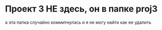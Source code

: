 # Проект 3 НЕ здесь, он в папке proj3
а эта папка случайно коммитнулась и я не могу найти как ее удалить
